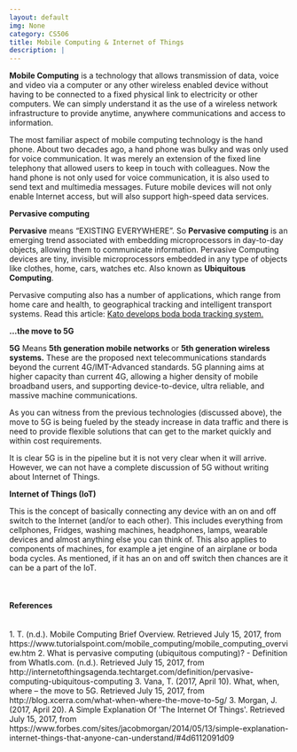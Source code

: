 ```yaml
---
layout: default
img: None
category: CS506
title: Mobile Computing & Internet of Things
description: |
---
```

<strong>Mobile Computing</strong> is a technology that allows transmission of data, voice and video via a computer or any other wireless enabled device without having to be connected to a fixed physical link to electricity or other computers. We can simply understand it as the use of a wireless network infrastructure to provide anytime, anywhere communications and access to information.
<p>The most familiar aspect of mobile computing technology is the hand phone. About two decades ago, a hand phone was bulky and was only used for voice communication. It was merely an extension of the fixed line telephony that allowed users to keep in touch with colleagues. Now the hand phone is not only used for voice communication, it is also used to send text and multimedia messages. Future mobile devices will not only enable Internet access, but will also support high-speed data services.</p>
<p><strong>Pervasive computing</strong></p>
<p><strong>Pervasive</strong> means “EXISTING EVERYWHERE”. So <strong>Pervasive computing</strong> is an emerging trend associated with embedding microprocessors in day-to-day objects, allowing them to communicate information. Pervasive Computing devices are tiny, invisible microprocessors embedded in any type of objects like clothes, home, cars, watches etc. Also known as <strong>Ubiquitous Computing</strong>.
</p>
<p>Pervasive computing also has a number of applications, which range from home care and health, to geographical tracking and intelligent transport systems. Read this article: <a href="http://www.newvision.co.ug/new_vision/news/1426611/kato-develops-boda-boda-tracking" target="_blank">Kato develops boda boda tracking system.</a></p>
<p><strong>...the move to 5G </strong></p>
<p><strong>5G</strong> Means <strong>5th generation mobile networks </strong>or <strong>5th generation wireless systems.</strong> These are the proposed next telecommunications standards beyond the current 4G/IMT-Advanced standards.
5G planning aims at higher capacity than current 4G, allowing a higher density of mobile broadband users, and supporting device-to-device, ultra reliable, and massive machine communications.</p>
<p>As you can witness from the previous technologies (discussed above), the move to 5G is being fueled by the steady increase in data traffic and there is need to provide flexible solutions that can get to the  market quickly and within cost requirements.</p>
<p>It is clear 5G is in the pipeline but it is not very clear when it will arrive. However, we can not have a complete discussion of 5G without writing about Internet of Things.</p>
<p><strong>Internet of Things (IoT)</strong></p>
<p>This is the concept of basically connecting any device with an on and off switch to the Internet (and/or to each other). This includes everything from cellphones, Fridges, washing machines, headphones, lamps, wearable devices and almost anything else you can think of.  This also applies to components of machines, for example a jet engine of an airplane or boda boda cycles. As mentioned, if it has an on and off switch then chances are it can be a part of the IoT. </p>

<br/>
<h4>References</h4>
<br/>
1. T. (n.d.). Mobile Computing Brief Overview. Retrieved July 15, 2017, from https://www.tutorialspoint.com/mobile_computing/mobile_computing_overview.htm  
2. What is pervasive computing (ubiquitous computing)? - Definition from WhatIs.com. (n.d.). Retrieved July 15, 2017, from http://internetofthingsagenda.techtarget.com/definition/pervasive-computing-ubiquitous-computing   
3. Vana, T. (2017, April 10). What, when, where – the move to 5G. Retrieved July 15, 2017, from http://blog.xcerra.com/what-when-where-the-move-to-5g/  
3. Morgan, J. (2017, April 20). A Simple Explanation Of 'The Internet Of Things'. Retrieved July 15, 2017, from https://www.forbes.com/sites/jacobmorgan/2014/05/13/simple-explanation-internet-things-that-anyone-can-understand/#4d6112091d09
